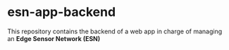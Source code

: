 # esn-app-backend
This repository contains the backend of a web app in charge of managing an **Edge Sensor Network (ESN)**

